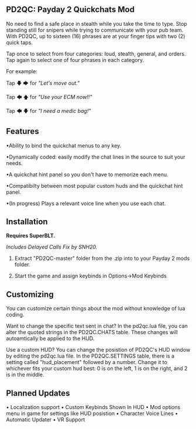 PD2QC: Payday 2 Quickchats Mod
------------------------------

No need to find a safe place in stealth while you take the time to type.
Stop standing still for snipers while trying to communicate with your pub team. 
With PD2QC, up to sixteen (16) phrases are at your finger tips with two (2) quick taps. 

Tap once to select from four categories: loud, stealth, general, and orders.
Tap again to select one of four phrases in each category. 

For example: 

Tap 🡇 🡆 for *"Let's move out."*

Tap 🡄 🡅 for *"Use your ECM now!!"*

Tap 🡄 🡇 for *"I need a medic bag!"*

Features
--------
•Ability to bind the quickchat menus to any key.

•Dynamically coded: easily modify the chat lines in the source to suit your needs.

•A quickchat hint panel so you don't have to memorize each menu.

•Compatibilty between most popular custom huds and the quickchat hint panel.  

•(In progress) Plays a relevant voice line when you use each chat.

Installation
-------------
**Requires SuperBLT.**

*Includes Delayed Calls Fix by SNH20.*

1. Extract "PD2QC-master" folder from the .zip into to your Payday 2 mods folder. 

2. Start the game and assign keybinds in Options->Mod Keybinds

Customizing
-----------
You can customize certain things about the mod without knowledge of lua coding. 

Want to change the specific text sent in chat? In the pd2qc.lua file, you can alter the quoted 
strings in the PD2QC.CHATS table. These changes will autoamtically be applied to the HUD. 

Use a custom HUD? You can change the posistion of PD2QC's HUD window by editing the pd2qc.lua file.
In the PD2QC.SETTINGS table, there is a setting called "hud_placement" followed by a number.
Change it to whichever fits your custom hud best: 0 is on the left, 1 is on the right, and 2 is in the middle.

Planned Updates
---------------
• Localization support
• Custom Keybinds Shown In HUD 
• Mod options menu in game for settings like HUD posistion
• Character Voice Lines 
• Automatic Updater
• VR Support

